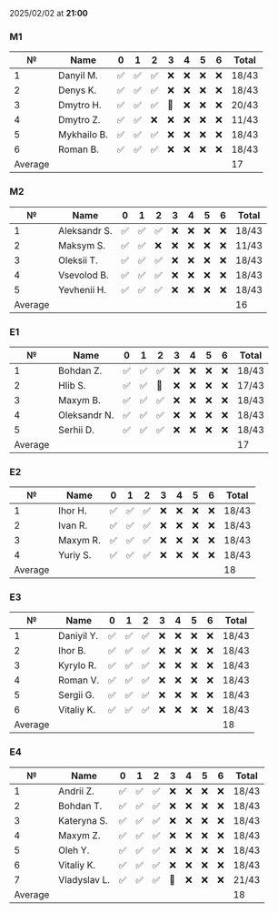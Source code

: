 2025/02/02 at **21:00**
### M1
|№|Name|0|1|2|3|4|5|6|Total|
|-----|-----|-----|-----|-----|-----|-----|-----|-----|-----|
|1|Danyil M.|✅|✅|✅|❌|❌|❌|❌|18/43|
|2|Denys K.|✅|✅|✅|❌|❌|❌|❌|18/43|
|3|Dmytro H.|✅|✅|✅|🔄|❌|❌|❌|20/43|
|4|Dmytro Z.|✅|✅|❌|❌|❌|❌|❌|11/43|
|5|Mykhailo B.|✅|✅|✅|❌|❌|❌|❌|18/43|
|6|Roman B.|✅|✅|✅|❌|❌|❌|❌|18/43|
|Average|||||||||17|
### M2
|№|Name|0|1|2|3|4|5|6|Total|
|-----|-----|-----|-----|-----|-----|-----|-----|-----|-----|
|1|Aleksandr S.|✅|✅|✅|❌|❌|❌|❌|18/43|
|2|Maksym S.|✅|✅|❌|❌|❌|❌|❌|11/43|
|3|Oleksii T.|✅|✅|✅|❌|❌|❌|❌|18/43|
|4|Vsevolod B.|✅|✅|✅|❌|❌|❌|❌|18/43|
|5|Yevhenii H.|✅|✅|✅|❌|❌|❌|❌|18/43|
|Average|||||||||16|
### E1
|№|Name|0|1|2|3|4|5|6|Total|
|-----|-----|-----|-----|-----|-----|-----|-----|-----|-----|
|1|Bohdan Z.|✅|✅|✅|❌|❌|❌|❌|18/43|
|2|Hlib S.|✅|✅|🔄|❌|❌|❌|❌|17/43|
|3|Maxym B.|✅|✅|✅|❌|❌|❌|❌|18/43|
|4|Oleksandr N.|✅|✅|✅|❌|❌|❌|❌|18/43|
|5|Serhii D.|✅|✅|✅|❌|❌|❌|❌|18/43|
|Average|||||||||17|
### E2
|№|Name|0|1|2|3|4|5|6|Total|
|-----|-----|-----|-----|-----|-----|-----|-----|-----|-----|
|1|Ihor H.|✅|✅|✅|❌|❌|❌|❌|18/43|
|2|Ivan R.|✅|✅|✅|❌|❌|❌|❌|18/43|
|3|Maxym R.|✅|✅|✅|❌|❌|❌|❌|18/43|
|4|Yuriy S.|✅|✅|✅|❌|❌|❌|❌|18/43|
|Average|||||||||18|
### E3
|№|Name|0|1|2|3|4|5|6|Total|
|-----|-----|-----|-----|-----|-----|-----|-----|-----|-----|
|1|Daniyil Y.|✅|✅|✅|❌|❌|❌|❌|18/43|
|2|Ihor B.|✅|✅|✅|❌|❌|❌|❌|18/43|
|3|Kyrylo R.|✅|✅|✅|❌|❌|❌|❌|18/43|
|4|Roman V.|✅|✅|✅|❌|❌|❌|❌|18/43|
|5|Sergii G.|✅|✅|✅|❌|❌|❌|❌|18/43|
|6|Vitaliy K.|✅|✅|✅|❌|❌|❌|❌|18/43|
|Average|||||||||18|
### E4
|№|Name|0|1|2|3|4|5|6|Total|
|-----|-----|-----|-----|-----|-----|-----|-----|-----|-----|
|1|Andrii Z.|✅|✅|✅|❌|❌|❌|❌|18/43|
|2|Bohdan T.|✅|✅|✅|❌|❌|❌|❌|18/43|
|3|Kateryna S.|✅|✅|✅|❌|❌|❌|❌|18/43|
|4|Maxym Z.|✅|✅|✅|❌|❌|❌|❌|18/43|
|5|Oleh Y.|✅|✅|✅|❌|❌|❌|❌|18/43|
|6|Vitaliy K.|✅|✅|✅|❌|❌|❌|❌|18/43|
|7|Vladyslav L.|✅|✅|✅|🔄|❌|❌|❌|21/43|
|Average|||||||||18|
